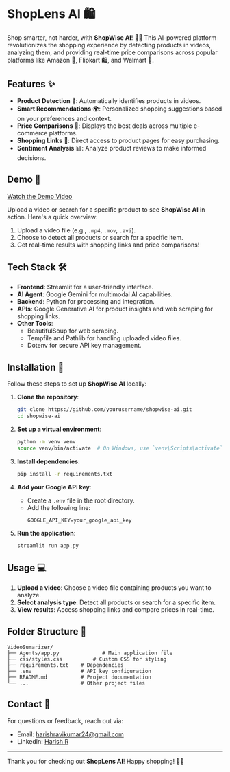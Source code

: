 # ShopLens AI 🛍️

Shop smarter, not harder, with **ShopWise AI**! 🚀✨ This AI-powered platform revolutionizes the shopping experience by detecting products in videos, analyzing them, and providing real-time price comparisons across popular platforms like Amazon 🛒, Flipkart 🛍️, and Walmart 🏬.

## Features ✨

- **Product Detection** 👀: Automatically identifies products in videos.
- **Smart Recommendations** 🌍: Personalized shopping suggestions based on your preferences and context.
- **Price Comparisons** 💸: Displays the best deals across multiple e-commerce platforms.
- **Shopping Links** 🔗: Direct access to product pages for easy purchasing.
- **Sentiment Analysis** 📊: Analyze product reviews to make informed decisions.

## Demo 🎥
[Watch the Demo Video](https://github.com/Harish24-10-2005/ShopLens-/blob/8d70d3ae56bb31b1b19513429c43f25f47e4e8c4/Demo.mp4)

Upload a video or search for a specific product to see **ShopWise AI** in action. Here's a quick overview:
1. Upload a video file (e.g., `.mp4`, `.mov`, `.avi`).
2. Choose to detect all products or search for a specific item.
3. Get real-time results with shopping links and price comparisons!

## Tech Stack 🛠️

- **Frontend**: Streamlit for a user-friendly interface.
- **AI Agent**: Google Gemini for multimodal AI capabilities.
- **Backend**: Python for processing and integration.
- **APIs**: Google Generative AI for product insights and web scraping for shopping links.
- **Other Tools**:
  - BeautifulSoup for web scraping.
  - Tempfile and Pathlib for handling uploaded video files.
  - Dotenv for secure API key management.

## Installation 🚀

Follow these steps to set up **ShopWise AI** locally:

1. **Clone the repository**:
   ```bash
   git clone https://github.com/yourusername/shopwise-ai.git
   cd shopwise-ai
   ```

2. **Set up a virtual environment**:
   ```bash
   python -m venv venv
   source venv/bin/activate  # On Windows, use `venv\Scripts\activate`
   ```

3. **Install dependencies**:
   ```bash
   pip install -r requirements.txt
   ```

4. **Add your Google API key**:
   - Create a `.env` file in the root directory.
   - Add the following line:
     ```env
     GOOGLE_API_KEY=your_google_api_key
     ```

5. **Run the application**:
   ```bash
   streamlit run app.py
   ```

## Usage 💻

1. **Upload a video**: Choose a video file containing products you want to analyze.
2. **Select analysis type**: Detect all products or search for a specific item.
3. **View results**: Access shopping links and compare prices in real-time.

## Folder Structure 📂

```
VideoSumarizer/
├── Agents/app.py              # Main application file
├── css/styles.css          # Custom CSS for styling
├── requirements.txt    # Dependencies
├── .env                # API key configuration
├── README.md           # Project documentation
└── ...                 # Other project files
```


## Contact 📧

For questions or feedback, reach out via:
- Email: harishravikumar24@gmail.com
- LinkedIn: [Harish R]([https://linkedin.com/in/yourprofile](https://www.linkedin.com/in/harish-r-12372b28b/))

---

Thank you for checking out **ShopLens AI**! Happy shopping! 🛒✨
